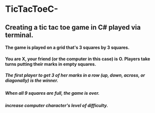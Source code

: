 # TicTacToeC-
## Creating a tic tac toe game in C# played via terminal. 

#### The game is played on a grid that's 3 squares by 3 squares.
#### You are X, your friend (or the computer in this case) is O. Players take turns putting their marks in empty squares.
##### The first player to get 3 of her marks in a row (up, down, across, or diagonally) is the winner.
##### When all 9 squares are full, the game is over. 

##### increase computer character's level of difficulty. 





  






